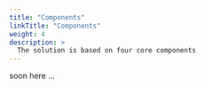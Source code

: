 ```yaml
---
title: "Components"
linkTitle: "Components"
weight: 4
description: >
  The solution is based on four core components
---
```


soon here ...